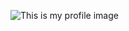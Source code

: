 ![This is my profile image](https://media.licdn.com/dms/image/C4E03AQHMp6j4q9nS1w/profile-displayphoto-shrink_100_100/0?e=1570060800&v=beta&t=wgL31bgpGZC6ddyd5ryAzIkHLNhQHJi5jTjFvb7paMo)
